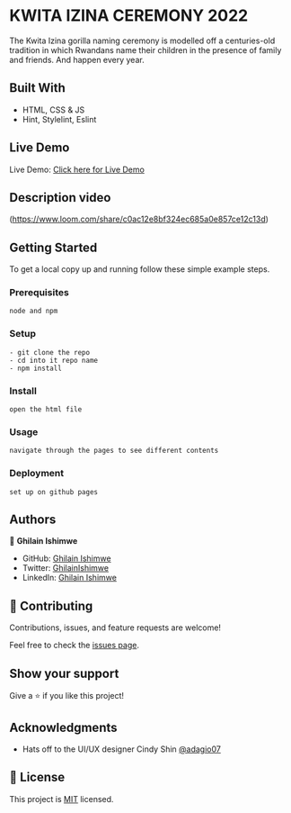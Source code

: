 # KWITA IZINA CEREMONY 2022

The Kwita Izina gorilla naming ceremony is modelled off a centuries-old tradition
in which Rwandans name their children in the presence of family and friends.
And happen every year.

## Built With

- HTML, CSS & JS
- Hint, Stylelint, Eslint

## Live Demo 

Live Demo: [Click here for Live Demo](https://ghilain.github.io/kwita-izina-event/)


## Description video

(https://www.loom.com/share/c0ac12e8bf324ec685a0e857ce12c13d)

## Getting Started

To get a local copy up and running follow these simple example steps.

### Prerequisites

```
node and npm
```

### Setup

```
- git clone the repo
- cd into it repo name
- npm install
```

### Install

```
open the html file
```

### Usage

```
navigate through the pages to see different contents
```

### Deployment

```
set up on github pages
```

## Authors

👤 **Ghilain Ishimwe**

- GitHub: [Ghilain Ishimwe](https://github.com/Ghilain)
- Twitter: [GhilainIshimwe](https://twitter.com/GhilainIshimwe)
- LinkedIn: [Ghilain Ishimwe](https://www.linkedin.com/in/ghilain-ishimwe-067a5b1b4/)

## 🤝 Contributing

Contributions, issues, and feature requests are welcome!

Feel free to check the [issues page](https://github.com/Ghilain/kwita-izina-event).

## Show your support

Give a ⭐️ if you like this project!

## Acknowledgments

- Hats off to the UI/UX designer Cindy Shin [@adagio07](https://www.behance.net/adagio07)

## 📝 License

This project is [MIT](./MIT.md) licensed.
